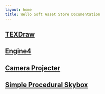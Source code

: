 ```yaml
---
layout: home
title: Wello Soft Asset Store Documentation
---
```


## [TEXDraw](texdraw/)
## [Engine4](engine4/)
## [Camera Projecter](cp/)
## [Simple Procedural Skybox](sps/)
